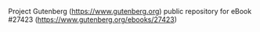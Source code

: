 Project Gutenberg (https://www.gutenberg.org) public repository for eBook #27423 (https://www.gutenberg.org/ebooks/27423)
